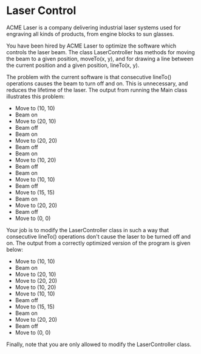 # Laser Control

ACME Laser is a company delivering industrial laser systems used for engraving all kinds of products, from
engine blocks to sun glasses.

You have been hired by ACME Laser to optimize the software which controls the laser beam. The class LaserController
has methods for moving the beam to a given position, moveTo(x, y), and for drawing a line between the current position
and a given position, lineTo(x, y).

The problem with the current software is that consecutive lineTo() operations causes the beam to turn off and on.
This is unnecessary, and reduces the lifetime of the laser. The output from running the Main class illustrates this problem:

* Move to (10, 10)
* Beam on
* Move to (20, 10)
* Beam off
* Beam on
* Move to (20, 20)
* Beam off
* Beam on
* Move to (10, 20)
* Beam off
* Beam on
* Move to (10, 10)
* Beam off
* Move to (15, 15)
* Beam on
* Move to (20, 20)
* Beam off
* Move to (0, 0)

Your job is to modify the LaserController class in such a way that consecutive lineTo() operations don't cause the laser to be
turned off and on. The output from a correctly optimized version of the program is given below:

* Move to (10, 10)
* Beam on
* Move to (20, 10)
* Move to (20, 20)
* Move to (10, 20)
* Move to (10, 10)
* Beam off
* Move to (15, 15)
* Beam on
* Move to (20, 20)
* Beam off
* Move to (0, 0)

Finally, note that you are only allowed to modify the LaserController class.
